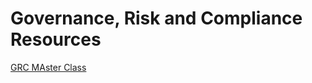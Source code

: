 # Governance, Risk and Compliance Resources

[GRC MAster Class](https://www.youtube.com/watch?v=4QdLNhcvIx0)
